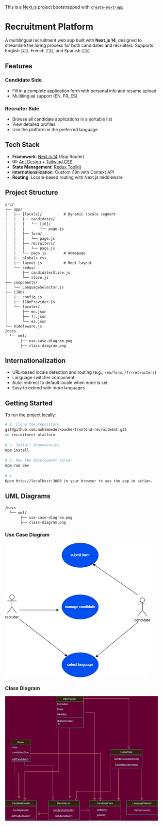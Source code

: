 This is a [Next.js](https://nextjs.org/) project bootstrapped with [`create-next-app`](https://github.com/vercel/next.js/tree/canary/packages/create-next-app).

# Recruitment Platform

A multilingual recruitment web app built with **Next.js 14**, designed to streamline the hiring process for both candidates and recruiters. Supports English 🇬🇧, French 🇫🇷, and Spanish 🇪🇸.

## Features

### Candidate Side
- Fill in a complete application form with personal info and resume upload
- Multilingual support (EN, FR, ES)

### Recruiter Side
- Browse all candidate applications in a sortable list
- View detailed profiles
- Use the platform in the preferred language

## Tech Stack

- **Framework**: [Next.js 14](https://nextjs.org/) (App Router)
- **UI**: [Ant Design](https://ant.design/) + [Tailwind CSS](https://tailwindcss.com/)
- **State Management**: [Redux Toolkit](https://redux-toolkit.js.org/)
- **Internationalization**: Custom i18n with Context API
- **Routing**: Locale-based routing with Next.js middleware

## Project Structure
```
src/
├── app/
│   ├── [locale]/          # Dynamic locale segment
│   │   ├── candidates/
│   │   │   └── [id]/
│   │   │       └── page.js
│   │   ├── form/
│   │   │   └── page.js
│   │   ├── recruiters/
│   │   │   └── page.js
│   │   └── page.js        # Homepage
│   ├── globals.css
│   ├── layout.js          # Root layout
│   └── redux/
│       ├── candidatesSlice.js
│       └── store.js
├── components/
│   └── LanguageSelector.js
├── i18n/
│   ├── config.js
│   ├── I18nProvider.js
│   └── locales/
│       ├── en.json
│       ├── fr.json
│       └── es.json
└── middleware.js
/docs
  └── uml/
       ├── use-case-diagram.png
       ├── class-diagram.png
```


## Internationalization

- URL-based locale detection and routing (e.g., `/en/form`, `/fr/recruiters`)
- Language switcher component
- Auto-redirect to default locale when none is set
- Easy to extend with more languages

## Getting Started

To run the project locally:

```bash
# 1. Clone the repository
git@github.com:mohammedelkouche/frontend-recruitment.git
cd recruitment-platform

# 2. Install dependencies
npm install

# 3. Run the development server
npm run dev

# 4
Open http://localhost:3000 in your browser to see the app in action.
```
## UML Diagrams

```
/docs
  └── uml/
       ├── use-case-diagram.png
       ├── class-diagram.png
```

### Use Case Diagram
![Use Case Diagram](./docs/uml/use-case-diagram.drawio.png)

### Class Diagram
![Class Diagram](./docs/uml/class-diagram.drawio.png)



